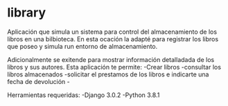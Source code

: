 # library

Aplicación que simula un sistema para control del almacenamiento de los libros en una bilbioteca.
En esta ocación la adapté para registrar los libros que poseo y simula run entorno de almacenamiento. 

Adicionalmente se exitende para mostrar información detalladada de los libros y sus autores. 
Esta aplicación te permite:
    -Crear libros
    -consultar los libros almacenados
    -solicitar el prestamos de los libros e indicarte una fecha de devolución
    -


Herramientas requeridas:
 -Django  3.0.2
 -Python 3.8.1

